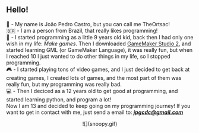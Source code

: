 ## **Hello!**  
👋 - My name is João Pedro Castro, but you can call me TheOrtsac!  
🇧🇷 - I am a person from Brazil, that really likes programming!  
🧒 - I started programming as a little 9 years old kid, back then I had only one wish in my life: _Make games_. Then I downloaded [GameMaker Studio 2](https://www.yoyogames.com/en/gamemaker), and started learning GML (or GameMaker Language), it was really fun, but when I reached 10 I just wanted to do other things in my life, so I stopped programming.  
🎮 - I started playing tons of video games, and I just decided to get back at creating games, I created lots of games, and the most part of them was really fun, but my programming was really bad.  
💻 - Then I deciced as a 12 years old to get good at programming, and started learning python, and program a lot!  
Now I am 13 and decided to keep going on my programming journey! If you want to get in contact with me, just send a email to: _**jpgcdc@gmail.com**_  

<div style="text-align:center">
  ![](snoopy.gif)
</div>
